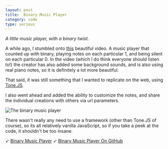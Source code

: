 ```yaml
---
layout: post
title:  Binary Music Player
category: code
type: serious
---
```


*A little music player, with a binary twist.*

A while ago, I stumbled onto [this]() beautiful video. A music player that counted up with binary, playing notes on each particular 1, and being silent on each particular 0. In the video (which I do think everyone should listen to!) the creator has also added some background sounds, and is also using real piano notes, so it is definitely a lot more beautiful. 

That said, it was still something that I wanted to replicate on the web, using [Tone.JS]().

I also went ahead and added the ability to customize the notes, and share the individual creations with others via url parameters. 

![The binary music player]({{site.url}}/images/binary-music-player-1.png)

There wasn't really any need to use a framework (other than Tone.JS of course), so its all relatively vanilla JavaScript, so if you take a peek at the code, it shouldn't be too insane. 


➶ [Binary Music Player](http://tholman.com/binary-music-player)
➶ [Binary Music Player On GitHub](https://github.com/tholman/binary-music-player)
